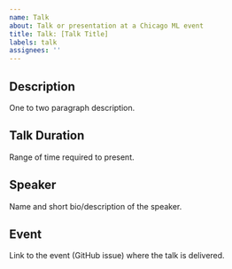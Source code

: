 ```yaml
---
name: Talk
about: Talk or presentation at a Chicago ML event
title: Talk: [Talk Title]
labels: talk
assignees: ''
---
```


## Description

One to two paragraph description.

## Talk Duration

Range of time required to present.

## Speaker

Name and short bio/description of the speaker.

## Event

Link to the event (GitHub issue) where the talk is delivered.
